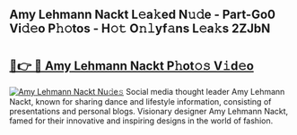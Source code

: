 ## Amy Lehmann Nackt L𝚎a𝚔ed N𝚞𝚍e - Part-Go0 Vi𝚍𝚎o P𝚑𝚘tos - H𝚘𝚝 O𝚗𝚕yf𝚊ns L𝚎a𝚔s 2ZJbN

# <h2><a href="http://kff0nhk.oniu.top/?m=Amy+Lehmann+Nackt">🔗👉 🔴 Amy Lehmann Nackt P𝚑ot𝚘𝚜 V𝚒d𝚎o</a></h2>

[![Amy Lehmann Nackt Nu𝚍e𝚜](https://i.imgur.com/0qMVB7G.gif)](http://kff0nhk.oniu.top/?m=Amy+Lehmann+Nackt)
Social media thought leader Amy Lehmann Nackt, known for sharing dance and lifestyle information, consisting of presentations and personal blogs. Visionary designer Amy Lehmann Nackt, famed for their innovative and inspiring designs in the world of fashion.  
